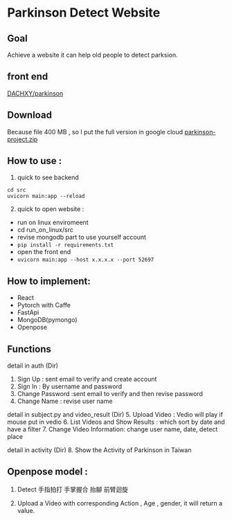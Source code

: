 # Parkinson Detect Website

## Goal
Achieve a website it can help old people to detect parksion.

## front end
[DACHXY/parkinson](https://github.com/DACHXY/parkinson)

## Download
Because file 400 MB , so I put the full version in google cloud
[parkinson-project.zip](https://drive.google.com/file/d/1L6M6fWrNMYweD8bYPfMhdl8FhOKVppI3/view)

## How to use :
1. quick to see backend
```
cd src
uvicorn main:app --reload
```

2. quick to open website :
- run on linux enviromeent
- cd run_on_linux/src
- revise mongodb part to use yourself account
- `pip install -r requirements.txt`
- open the front end
- `uvicorn main:app --host x.x.x.x --port 52697`

## How to implement:
- React
- Pytorch with Caffe
- FastApi
- MongoDB(pymongo)
- Openpose


## Functions

detail in auth (Dir)
1. Sign Up : sent email to verify and create account
2. Sign In : By username and password
3. Change Password :sent email to verify and then revise password
4. Change Name : revise user name

detail in subject.py and video_result (Dir)
5. Upload Video : Vedio will play if mouse put in vedio
6. List Videos and Show Results : which sort by date and have a filter 
7. Change Video Information: change user name, date, detect place

detail in activity (Dir)
8. Show the Activity of Parkinson in Taiwan

## Openpose model :

1. Detect 手指拍打 手掌握合 抬腳 前臂迴旋

2. Upload a Video with corresponding Action , Age , gender, it will return a value. 
